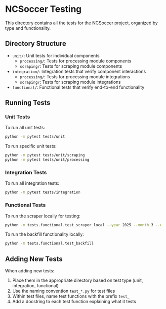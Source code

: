 # NCSoccer Testing

This directory contains all the tests for the NCSoccer project, organized by type and functionality.

## Directory Structure

- `unit/`: Unit tests for individual components
  - `processing/`: Tests for processing module components
  - `scraping/`: Tests for scraping module components
- `integration/`: Integration tests that verify component interactions
  - `processing/`: Tests for processing module integrations
  - `scraping/`: Tests for scraping module integrations  
- `functional/`: Functional tests that verify end-to-end functionality

## Running Tests

### Unit Tests

To run all unit tests:

```bash
python -m pytest tests/unit
```

To run specific unit tests:

```bash
python -m pytest tests/unit/scraping
python -m pytest tests/unit/processing
```

### Integration Tests

To run all integration tests:

```bash
python -m pytest tests/integration
```

### Functional Tests

To run the scraper locally for testing:

```bash
python -m tests.functional.test_scraper_local --year 2025 --month 3 --day 14
```

To run the backfill functionality locally:

```bash
python -m tests.functional.test_backfill
```

## Adding New Tests

When adding new tests:

1. Place them in the appropriate directory based on test type (unit, integration, functional)
2. Use the naming convention `test_*.py` for test files
3. Within test files, name test functions with the prefix `test_`
4. Add a docstring to each test function explaining what it tests
